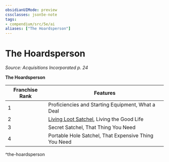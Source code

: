 ```yaml
---
obsidianUIMode: preview
cssclasses: json5e-note
tags:
- compendium/src/5e/ai
aliases: ["The Hoardsperson"]
---
```

# The Hoardsperson
*Source: Acquisitions Incorporated p. 24* 

**The Hoardsperson**

| Franchise Rank | Features |
|----------------|----------|
| 1 | Proficiencies and Starting Equipment, What a Deal |
| 2 | [Living Loot Satchel](Mechanics/items/living-loot-satchel-ai.md), Living the Good Life |
| 3 | Secret Satchel, That Thing You Need |
| 4 | Portable Hole Satchel, That Expensive Thing You Need |
^the-hoardsperson